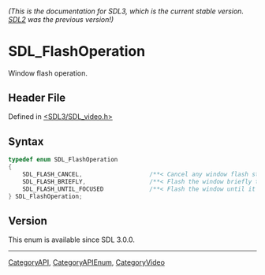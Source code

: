 ###### (This is the documentation for SDL3, which is the current stable version. [SDL2](https://wiki.libsdl.org/SDL2/) was the previous version!)
# SDL_FlashOperation

Window flash operation.

## Header File

Defined in [<SDL3/SDL_video.h>](https://github.com/libsdl-org/SDL/blob/main/include/SDL3/SDL_video.h)

## Syntax

```c
typedef enum SDL_FlashOperation
{
    SDL_FLASH_CANCEL,                   /**< Cancel any window flash state */
    SDL_FLASH_BRIEFLY,                  /**< Flash the window briefly to get attention */
    SDL_FLASH_UNTIL_FOCUSED             /**< Flash the window until it gets focus */
} SDL_FlashOperation;
```

## Version

This enum is available since SDL 3.0.0.

----
[CategoryAPI](CategoryAPI), [CategoryAPIEnum](CategoryAPIEnum), [CategoryVideo](CategoryVideo)

